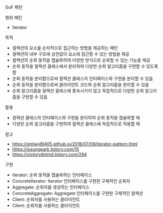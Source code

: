 GoF 패턴

행위 패턴
- Iterator

목적
- 컬렉션의 요소를 순차적으로 접근하는 방법을 제공하는 패턴
- 컬렉션의 내부 구조에 상관없이 요소에 접근할 수 있는 방법을 제공
- 컬렉션의 순회 동작을 캡슐화하여 다양한 방식으로 순회할 수 있는 기능을 제공
- 순회 동작을 컬렉션 클래스에서 분리하여 다양한 순회 알고리즘을 구현할 수 있도록 함
- 순회 동작을 분리함으로써 컬렉션 클래스의 인터페이스와 구현을 분리할 수 있음
- 순회 동작을 분리함으로써 클라이언트 코드와 순회 알고리즘을 분리할 수 있음
- 순회 알고리즘을 컬렉션 클래스에 종속시키지 않고 독립적으로 다양한 순회 알고리즘을 구현할 수 있음

활용
- 컬렉션 클래스의 인터페이스와 구현을 분리하여 순회 동작을 캡슐화할 때
- 다양한 순회 알고리즘을 구현하여 컬렉션 클래스에 독립적으로 적용할 때

참고
- https://gmlwjd9405.github.io/2018/07/09/iterator-pattern.html
- https://jusungpark.tistory.com/15
- https://victorydntmd.tistory.com/294

구현
- Iterator: 순회 동작을 캡슐화하는 인터페이스
- ConcreteIterator: Iterator 인터페이스를 구현한 구체적인 순회자
- Aggregate: 순회자를 생성하는 인터페이스
- ConcreteAggregate: Aggregate 인터페이스를 구현한 구체적인 컬렉션
- Client: 순회자를 사용하는 클라이언트
- Client: 순회자를 사용하는 클라이언트
